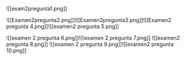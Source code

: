 ![[exam2pregunta1.png]]

![[Examen2pregunta2.png]]![[Examen2pregunta3.png]]![[Examen2 pregunta 4.png]]![[examen2 pregunta 5.png]]

![[examen 2 pregunta 6.png]]![[examen 2 pregunta 7.png]]
![[examen2 pregunta 8.png]]
![[examen 2 pregunta 9.png]]![[examen2 pregunta 10.png]]